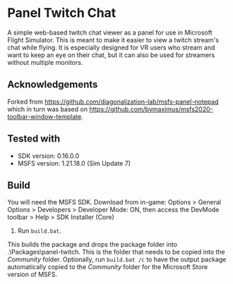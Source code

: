 # Panel Twitch Chat

A simple web-based twitch chat viewer as a panel for use in Microsoft Flight Simulator. This is meant to make it easier to view a twitch stream's chat while flying. It is especially designed for VR users who stream and want to keep an eye on their chat, but it can also be used for streamers without multiple monitors.

## Acknowledgements

Forked from https://github.com/diagonalization-lab/msfs-panel-notepad which in turn was based on https://github.com/bymaximus/msfs2020-toolbar-window-template. 

## Tested with

- SDK version: 0.16.0.0 
- MSFS version: 1.21.18.0 (Sim Update 7)

## Build

You will need the MSFS SDK. Download from in-game: Options > General Options > Developers > Developer Mode: ON, then access the DevMode toolbar > Help > SDK Installer (Core)

1. Run `build.bat`. 

This builds the package and drops the package folder into .\Packages\panel-twitch. This is the folder that needs to be copied into the *Community* folder.
Optionally, run `build.bat /c` to have the output package automatically copied to the *Community* folder for the Microsoft Store version of MSFS.